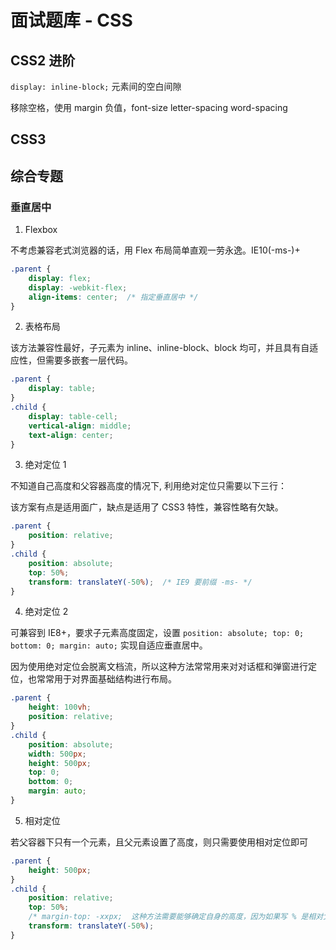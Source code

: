 # 面试题库 - CSS


## CSS2 进阶

`display: inline-block;` 元素间的空白间隙

移除空格，使用 margin 负值，font-size letter-spacing word-spacing


## CSS3


## 综合专题

### 垂直居中

1. Flexbox

不考虑兼容老式浏览器的话，用 Flex 布局简单直观一劳永逸。IE10(-ms-)+

```css
.parent {
    display: flex;
    display: -webkit-flex;
    align-items: center;  /* 指定垂直居中 */
}
```

2. 表格布局

该方法兼容性最好，子元素为 inline、inline-block、block 均可，并且具有自适应性，但需要多嵌套一层代码。

```css
.parent {
    display: table;
}
.child {
    display: table-cell;
    vertical-align: middle;
    text-align: center;
}
```


3. 绝对定位 1

不知道自己高度和父容器高度的情况下, 利用绝对定位只需要以下三行：

该方案有点是适用面广，缺点是适用了 CSS3 特性，兼容性略有欠缺。

```css
.parent {
    position: relative;
}
.child {
    position: absolute;
    top: 50%;
    transform: translateY(-50%);  /* IE9 要前缀 -ms- */
}
```

4. 绝对定位 2

可兼容到 IE8+，要求子元素高度固定，设置 `position: absolute; top: 0; bottom: 0; margin: auto;` 实现自适应垂直居中。

因为使用绝对定位会脱离文档流，所以这种方法常常用来对对话框和弹窗进行定位，也常常用于对界面基础结构进行布局。

```css
.parent {
    height: 100vh;
    position: relative;
}
.child {
    position: absolute;
    width: 500px;
    height: 500px;
    top: 0;
    bottom: 0;
    margin: auto;
}
```

5. 相对定位

若父容器下只有一个元素，且父元素设置了高度，则只需要使用相对定位即可

```css
.parent {
    height: 500px;
}
.child {
    position: relative;
    top: 50%;
    /* margin-top: -xxpx;  这种方法需要能够确定自身的高度，因为如果写 % 是相对父级元素的 */
    transform: translateY(-50%);
}
```

